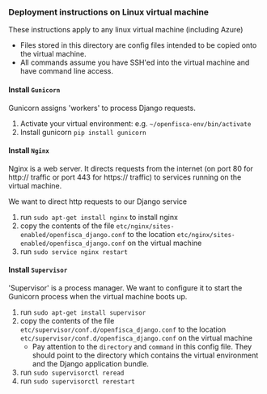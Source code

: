 ### Deployment instructions on Linux virtual machine

These instructions apply to any linux virtual machine (including Azure)

- Files stored in this directory are config files intended to be copied onto the virtual machine.
- All commands assume you have SSH'ed into the virtual machine and have command line access.

#### Install `Gunicorn`

Gunicorn assigns 'workers' to process Django requests.

1. Activate your virtual environment: e.g. `~/openfisca-env/bin/activate`
2. Install gunicorn `pip install gunicorn`

#### Install `Nginx`

Nginx is a web server. It directs requests from the internet (on port 80 for http:// traffic or port 443 for https:// traffic) to services running on the virtual machine.

We want to direct http requests to our Django service

1. run `sudo apt-get install nginx` to install nginx
2. copy the contents of the file `etc/nginx/sites-enabled/openfisca_django.conf` to the location `etc/nginx/sites-enabled/openfisca_django.conf` on the virtual machine
3. run `sudo service nginx restart`

#### Install `Supervisor`

'Supervisor' is a process manager.
We want to configure it to start the Gunicorn process when the virtual machine boots up.

1. run `sudo apt-get install supervisor`
2. copy the contents of the file `etc/supervisor/conf.d/openfisca_django.conf` to the location `etc/supervisor/conf.d/openfisca_django.conf` on the virtual machine
   - Pay attention to the `directory` and `command` in this config file. They should point to the directory which contains the virtual environment and the Django application bundle.
3. run `sudo supervisorctl reread`
4. run `sudo supervisorctl rerestart`
